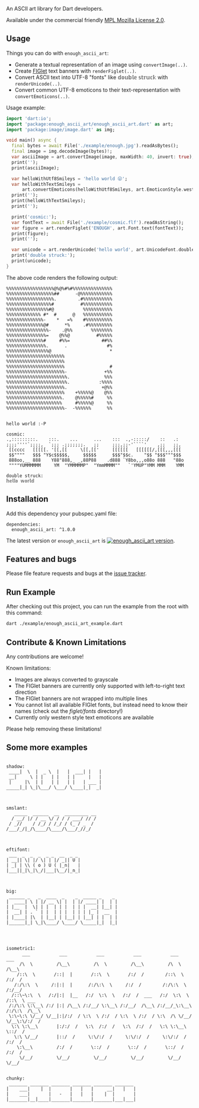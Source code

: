 An ASCII art library for Dart developers.

Available under the commercial friendly 
[MPL Mozilla License 2.0](https://www.mozilla.org/en-US/MPL/).

## Usage

Things you can do with `enough_ascii_art`:
* Generate a textual representation of an image using `convertImage(..)`.
* Create [FIGlet](https://en.wikipedia.org/wiki/FIGlet) text banners with `renderFiglet(..)`. 
* Convert ASCII text into UTF-8 "fonts" like 𝕕𝕠𝕦𝕓𝕝𝕖 𝕤𝕥𝕣𝕦𝕔𝕜 with `renderUnicode(..)`.
* Convert common UTF-8 emoticons to their text-representation with `convertEmoticons(..)`.


Usage example:

```dart
import 'dart:io';
import 'package:enough_ascii_art/enough_ascii_art.dart' as art;
import 'package:image/image.dart' as img;

void main() async {
  final bytes = await File('./example/enough.jpg').readAsBytes();
  final image = img.decodeImage(bytes)!;
  var asciiImage = art.convertImage(image, maxWidth: 40, invert: true);
  print('');
  print(asciiImage);

  var helloWithUtf8Smileys = 'hello world 😛';
  var helloWithTextSmileys =
      art.convertEmoticons(helloWithUtf8Smileys, art.EmoticonStyle.western);
  print('');
  print(helloWithTextSmileys);
  print('');

  print('cosmic:');
  var fontText = await File('./example/cosmic.flf').readAsString();
  var figure = art.renderFiglet('ENOUGH', art.Font.text(fontText));
  print(figure);
  print('');

  var unicode = art.renderUnicode('hello world', art.UnicodeFont.doublestruck);
  print('double struck:');
  print(unicode);
}
```

The above code renders the following output:

```
%%%%%%%%%%%%%%%%%%@%@%#%#%%%%%%%%%%%%%%%
%%%%%%%%%%%%%%%%%%##      -@%%%%%%%%%%%%
%%%%%%%%%%%%%%%%%%.        .#%%%%%%%%%%%
%%%%%%%%%%%%%%%%%#          #%%%%%%%%%%%
%%%%%%%%%%%%%%%%#@           %%%%%%%%%%%
%%%%%%%%%%%%% #*  #      @   %%%%%%%%%%%
%%%%%%%%%%%%%%-    *   =%    #%%%%%%%%%%
%%%%%%%%%%%%%%@#      *%     .#%%%%%%%%%
%%%%%%%%%%%%%%%%-    .@%%       %%%%%%%%
%%%%%%%%%%%%%%%=    @%%@          #%%%%%
%%%%%%%%%%%%%%#     #%%=            ##%%
%%%%%%%%%%%%%%%.      .               #%
%%%%%%%%%%%%%%%%@                      *
%%%%%%%%%%%%%%%%%%%%%%
%%%%%%%%%%%%%%%%%%%%%%
%%%%%%%%%%%%%%%%%%%%%%                 #
%%%%%%%%%%%%%%%%%%%%%%-              +%%
%%%%%%%%%%%%%%%%%%%%%%%.             %%%
%%%%%%%%%%%%%%%%%%%%%%%.           :%%%%
%%%%%%%%%%%%%%%%%%%%%%.             +@%%
%%%%%%%%%%%%%%%%%%%%%%    +%%%%%@    @%%
%%%%%%%%%%%%%%%%%%%%%.    @%%%%%#     %%
%%%%%%%%%%%%%%%%%%%%%     #%%%%%@     %%
%%%%%%%%%%%%%%%%%%%%%%-  -%%%%%%      %%


hello world :-P

cosmic:
.,:::::::::.    :::.    ...      ...    :::  .,-:::::/    ::   .:
;;;;''''`;;;;,  `;;; .;;;;;;;.   ;;     ;;;,;;-'````'    ,;;   ;;,
 [[cccc   [[[[[. '[[,[[     \[[,[['     [[[[[[   [[[[[[/,[[[,,,[[[
 $$""""   $$$ "Y$c$$$$$,     $$$$$      $$$"$$c.    "$$ "$$$"""$$$
 888oo,__ 888    Y88"888,_ _,88P88    .d888 `Y8bo,,,o88o 888   "88o
 """"YUMMMMMM     YM  "YMMMMMP"  "YmmMMMM""   `'YMUP"YMM MMM    YMM

double struck:
𝕙𝕖𝕝𝕝𝕠 𝕨𝕠𝕣𝕝𝕕

```

## Installation
Add this dependency your pubspec.yaml file:

```
dependencies:
  enough_ascii_art: ^1.0.0
```
The latest version or `enough_ascii_art` is [![enough_ascii_art version](https://img.shields.io/pub/v/enough_ascii_art.svg)](https://pub.dartlang.org/packages/enough_ascii_art).


## Features and bugs

Please file feature requests and bugs at the [issue tracker][tracker].

[tracker]: https://github.com/Enough-Software/enough_ascii_art/issues

## Run Example
After checking out this project, you can run the example from the root with this command:
```bash
dart ./example/enough_ascii_art_example.dart
```

## Contribute & Known Limitations
Any contributions are welcome!

Known limitations:
* Images are always converted to grayscale
* The FIGlet banners are currently only supported with left-to-right text direction
* The FIGlet banners are not wrapped into multiple lines
* You cannot list all available FIGlet fonts, but instead need to know their names (check out the *figlet/fonts* directory!)
* Currently only western style text emoticons are available

Please help removing these limitations!


## Some more examples

```

shadow:
 ____|  \  |  _ \  |   |  ___| |   |
 __|     \ | |   | |   | |     |   |
 |     |\  | |   | |   | |   | ___ |
_____|_| \_|\___/ \___/ \____|_|  _|



smslant:
   _____  ______  __  _________ __
  / __/ |/ / __ \/ / / / ___/ // /
 / _//    / /_/ / /_/ / (_ / _  /
/___/_/|_/\____/\____/\___/_//_/



eftifont:
 ___  _  _  _  _ _  __  _ _
| __|| \| |/ \| | |/ _|| U |
| _| | \\ ( o ) U ( |_n|   |
|___||_|\_|\_/|___|\__/|_n_|



big:
 ______ _   _  ____  _    _  _____ _    _
|  ____| \ | |/ __ \| |  | |/ ____| |  | |
| |__  |  \| | |  | | |  | | |  __| |__| |
|  __| | . ` | |  | | |  | | | |_ |  __  |
| |____| |\  | |__| | |__| | |__| | |  | |
|______|_| \_|\____/ \____/ \_____|_|  |_|




isometric1:
      ___           ___           ___           ___           ___           ___
     /\  \         /\__\         /\  \         /\__\         /\  \         /\__\
    /::\  \       /::|  |       /::\  \       /:/  /        /::\  \       /:/  /
   /:/\:\  \     /:|:|  |      /:/\:\  \     /:/  /        /:/\:\  \     /:/__/
  /::\~\:\  \   /:/|:|  |__   /:/  \:\  \   /:/  /  ___   /:/  \:\  \   /::\  \ ___
 /:/\:\ \:\__\ /:/ |:| /\__\ /:/__/ \:\__\ /:/__/  /\__\ /:/__/_\:\__\ /:/\:\  /\__\
 \:\~\:\ \/__/ \/__|:|/:/  / \:\  \ /:/  / \:\  \ /:/  / \:\  /\ \/__/ \/__\:\/:/  /
  \:\ \:\__\       |:/:/  /   \:\  /:/  /   \:\  /:/  /   \:\ \:\__\        \::/  /
   \:\ \/__/       |::/  /     \:\/:/  /     \:\/:/  /     \:\/:/  /        /:/  /
    \:\__\         /:/  /       \::/  /       \::/  /       \::/  /        /:/  /
     \/__/         \/__/         \/__/         \/__/         \/__/         \/__/


chunky:
 _______ _______ _______ _______ _______ _______
|    ___|    |  |       |   |   |     __|   |   |
|    ___|       |   -   |   |   |    |  |       |
|_______|__|____|_______|_______|_______|___|___|
```